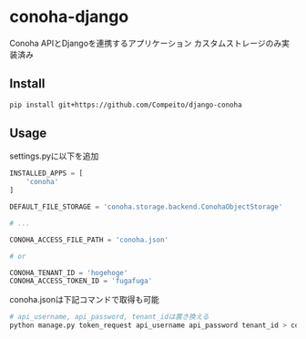 # conoha-django
Conoha APIとDjangoを連携するアプリケーション
カスタムストレージのみ実装済み

## Install
```bash
pip install git+https://github.com/Compeito/django-conoha
```

## Usage
settings.pyに以下を追加
```python
INSTALLED_APPS = [
    'conoha'
]

DEFAULT_FILE_STORAGE = 'conoha.storage.backend.ConohaObjectStorage'

# ...

CONOHA_ACCESS_FILE_PATH = 'conoha.json'

# or 

CONOHA_TENANT_ID = 'hogehoge'
CONOHA_ACCESS_TOKEN_ID = 'fugafuga'
```

conoha.jsonは下記コマンドで取得も可能  
```bash
# api_username, api_password, tenant_idは置き換える
python manage.py token_request api_username api_password tenant_id > conoha.json
```
